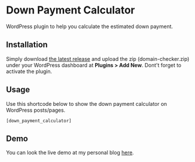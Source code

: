 # Down Payment Calculator

WordPress plugin to help you calculate the estimated down payment.

## Installation

Simply download [the latest release](https://github.com/maswib/down-payment-calculator/releases/download/1.0/down-payment-calculator.zip) and upload the zip (domain-checker.zip) under your WordPress dashboard at **Plugins > Add New**. Dont't forget to activate the plugin.

## Usage

Use this shortcode below to show the down payment calculator on WordPress posts/pages.

```
[down_payment_calculator]
```

## Demo

You can look the live demo at my personal blog [here](https://wahyuwibowo.com/projects/down-payment-calculator/).